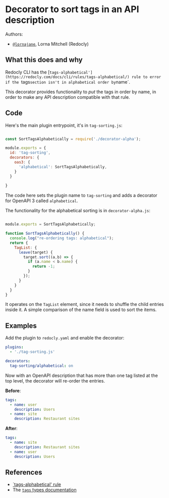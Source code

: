# Decorator to sort tags in an API description

Authors:
- [`@lornajane`](https://github.com/lornajane), Lorna Mitchell (Redocly)
 
## What this does and why

Redocly CLI has the [`tags-alphabetical'](https://redocly.com/docs/cli/rules/tags-alphabetical/) rule to error if the `tags` section isn't in alphabetical order by `name`.

This decorator provides functionality to _put_ the tags in order by name, in order to make any API description compatible with that rule.

## Code

Here's the main plugin entrypoint, it's in `tag-sorting.js`:

```javascript

const SortTagsAlphabetically = require('./decorator-alpha');

module.exports = {
  id: 'tag-sorting',
  decorators: {
    oas3: {
      'alphabetical': SortTagsAlphabetically,
    }
  }
	
}
```

The code here sets the plugin name to `tag-sorting` and adds a decorator for OpenAPI 3 called `alphabetical`.

The functionality for the alphabetical sorting is in `decorator-alpha.js`:

```javascript

module.exports = SortTagsAlphabetically;

function SortTagsAlphabetically() {
  console.log("re-ordering tags: alphabetical");
  return {
    TagList: {
      leave(target) {
        target.sort((a,b) => {
          if (a.name < b.name) {
            return -1;
          }
        });
      }
    }
  }
}
```

It operates on the `TagList` element, since it needs to shuffle the child entries inside it. A simple comparison of the name field is used to sort the items.

## Examples

Add the plugin to `redocly.yaml` and enable the decorator:

```yaml
plugins:
  - './tag-sorting.js'

decorators:
  tag-sorting/alphabetical: on
```

Now with an OpenAPI description that has more than one tag listed at the top level, the decorator will re-order the entries.

**Before**:

```yaml
tags:
  - name: user
    description: Users
  - name: site
    description: Restaurant sites
```

**After**:

```yaml
tags:
  - name: site
    description: Restaurant sites
  - name: user
    description: Users
```

## References

* [`tags-alphabetical' rule](https://redocly.com/docs/cli/rules/tags-alphabetical/)
* The [`tags` types documentation](https://redocly.com/docs/openapi-visual-reference/tags/#types)

